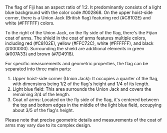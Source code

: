 The flag of Fiji has an aspect ratio of 1:2. It predominantly consists of a light blue background with the color code #002868. On the upper hoist-side corner, there is a Union Jack (British flag) featuring red (#C8102E) and white (#FFFFFF) colors.

To the right of the Union Jack, on the fly side of the flag, there's the Fijian coat of arms. The shield in the coat of arms features multiple colors, including red (#C8102E), yellow (#FFC72C), white (#FFFFFF), and black (#000000). Surrounding the shield are additional elements in green (#007A33) and brown (#7D4918).

For specific measurements and geometric properties, the flag can be separated into three main parts:

1. Upper hoist-side corner (Union Jack): It occupies a quarter of the flag, with dimensions being 1/2 of the flag's height and 1/4 of its length.
2. Light blue field: This area surrounds the Union Jack and covers the remaining 3/4 of the length.
3. Coat of arms: Located on the fly side of the flag, it's centered between the top and bottom edges in the middle of the light blue field, occupying about 3/5 of the flag's height.

Please note that precise geometric details and measurements of the coat of arms may vary due to its complex design.